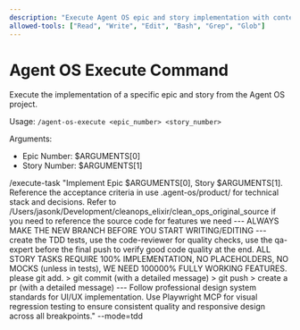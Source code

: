 ```yaml
---
description: "Execute Agent OS epic and story implementation with context from PRD and technical specs"
allowed-tools: ["Read", "Write", "Edit", "Bash", "Grep", "Glob"]
---
```


# Agent OS Execute Command

Execute the implementation of a specific epic and story from the Agent OS project.

Usage: `/agent-os-execute <epic_number> <story_number>`

Arguments:
- Epic Number: $ARGUMENTS[0]
- Story Number: $ARGUMENTS[1]

/execute-task "Implement Epic $ARGUMENTS[0], Story $ARGUMENTS[1]. Reference the acceptance criteria in use .agent-os/product/ for technical stack and decisions. Refer to /Users/jasonk/Development/cleanops_elixir/clean_ops_original_source if you need to reference the source code for features we need  ---  ALWAYS MAKE THE NEW BRANCH BEFORE YOU START WRITING/EDITING  --- create the TDD tests, use the code-reviewer for quality checks, use the qa-expert before the final push to verify good code quality at the end. ALL STORY TASKS REQUIRE 100% IMPLEMENTATION, NO PLACEHOLDERS, NO MOCKS (unless in tests), WE NEED 100000% FULLY WORKING FEATURES. please git add. > git commit (with a detailed message) > git push > create a pr (with a detailed message) --- Follow professional design system standards for UI/UX implementation. Use Playwright MCP for visual regression testing to ensure consistent quality and responsive design across all breakpoints."  --mode=tdd